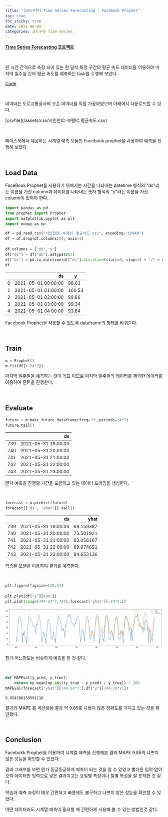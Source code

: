 ```yaml
---
title: "[코드구현] Time Series Forecasting - Facebook Prophet"
toc: true
toc_sticky: true
date: 2021-08-04
categories: 코드구현 Time-Series
---
```


[**Time Series Forecasting 프로젝트**](https://doheon.github.io/%EC%84%B1%EB%8A%A5%EB%B9%84%EA%B5%90/time-series/ci-6.compare-post/)

&nbsp;



한 시간 간격으로 측정 되어 있는 한 달치 특정 구간의 평균 속도 데이터를 이용하여 마지막 일주일 간의 평균 속도를 예측하는 task를 수행해 보았다.

[Code](https://github.com/Doheon/TimeSeriesForecast-FacebookProphet)

&nbsp;



데이터는 도로교통공사의 오픈 데이터를 직접 가공하였으며 아래에서 다운로드할 수 있다.

[csvfile](/assets/csv/서인천IC-부평IC 평균속도.csv)

&nbsp;



페이스북에서 제공하는 시계열 예측 모듈인 Facebook prophet을 사용하여 예측을 진행해 보았다.

&nbsp;



## Load Data

FaceBook Prophet을 사용하기 위해서는 시간을 나타내는 datetime 형식의 "ds"라는 이름을 가진 column과 데이터를 나타내는 숫자 형식의 "y"라는 이름을 가진 column이 있어야 한다.

```python
import pandas as pd
from prophet import Prophet
import matplotlib.pyplot as plt
import numpy as np
```

```python
df = pd.read_csv("서인천IC-부평IC 평균속도.csv", encoding='CP949')
df = df.drop(df.columns[0], axis=1)

df.columns = ["ds","y"]
df["ds"] = df["ds"].astype(str)
df["ds"] = pd.to_datetime(df["ds"].str.slice(start=0, stop=4) + "/" + df["ds"].str.slice(start=4, stop=6) + "/" +df["ds"].str.slice(start=6, stop=8) + "/" + df["ds"].str.slice(start=8, stop=10) + ":0")
df
```

|      |                  ds | y      |
| ---: | ------------------: | ------ |
|    0 | 2021-05-01 00:00:00 | 98.63  |
|    1 | 2021-05-01 01:00:00 | 100.53 |
|    2 | 2021-05-01 02:00:00 | 99.86  |
|    3 | 2021-05-01 03:00:00 | 99.34  |
|    4 | 2021-05-01 04:00:00 | 93.64  |

Facebook Prophet을 사용할 수 있도록 dataframe의 형태를 바꿔준다.

&nbsp;



## Train

```python
m = Prophet()
m.fit(df[:-24*7])
```

마지막 일주일을 예측하는 것이 목표 이므로 마지막 일주일의 데이터를 제외한 데이터를 이용하여 훈련을 진행한다.

&nbsp;



## Evaluate

```python
future = m.make_future_dataframe(freq='H',periods=24*7)
future.tail()
```

|      |                  ds |
| ---: | ------------------: |
|  739 | 2021-05-31 19:00:00 |
|  740 | 2021-05-31 20:00:00 |
|  741 | 2021-05-31 21:00:00 |
|  742 | 2021-05-31 22:00:00 |
|  743 | 2021-05-31 23:00:00 |

먼저 예측을 진행할 기간을 포함하고 있는 데이터 프레임을 생성한다.

&nbsp;



```python
forecast = m.predict(future)
forecast[['ds', 'yhat']].tail()
```

|      |                  ds |      yhat |
| ---: | ------------------: | --------: |
|  739 | 2021-05-31 19:00:00 | 69.159387 |
|  740 | 2021-05-31 20:00:00 | 75.501921 |
|  741 | 2021-05-31 21:00:00 | 83.056167 |
|  742 | 2021-05-31 22:00:00 | 89.974651 |
|  743 | 2021-05-31 23:00:00 | 94.653136 |

학습된 모델을 이용하여 결과를 예측한다.

&nbsp;



```python
plt.figure(figsize=(20,5))

plt.plot(df["y"][400:])
plt.plot(range(744-24*7,744),forecast['yhat'][-24*7:])
```

![image-20210730142627807](/assets/images/2021-08-04-ci-2.FP-post.assets/image-20210730142627807.png)

뭔가 어느정도는 비슷하게 예측을 한 것 같다.

&nbsp;



```python
def MAPEval(y_pred, y_true):
    return np.mean(np.abs((y_true - y_pred) / y_true)) * 100
MAPEval(forecast['yhat'][744-24*7:],df["y"][744-24*7:])
```

```
9.854380158591118
```

결과의 MAPE 를 계산해본 결과 약 9.85로 나쁘지 않은 정확도를 가지고 있는 것을 확인했다.

&nbsp;



## Conclusion

Facebokk Prophet을 이용하여 시계열 예측을 진행해본 결과 MAPE 9.85의 나쁘지 않은 성능을 확인할 수 있었다.

결과 그래프를 보면 뭔가 동글동글하게 예측이 되는 것을 알 수 있었고 별다른 입력 없이 오직 데이터만 입력으로 넣은 결과치고는 요일별 특성이나 일별 특성을 잘 포착한 것 같다.

학습과 예측 과정이 매우 간편하고 빠름에도 불구하고 나쁘지 않은 성능을 확인할 수 있었다.

어떤 데이터라도 시계열 예측이 필요할 때 간편하게 사용해 볼 수 있는 방법인것 같다.




